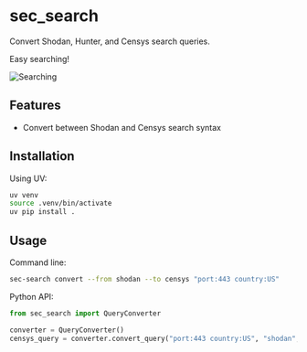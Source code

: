 # sec_search
Convert Shodan, Hunter, and Censys search queries.

Easy searching!

![Searching](https://c.tenor.com/1mOSY9SvIQYAAAAd/tenor.gif)

## Features

- Convert between Shodan and Censys search syntax

## Installation

Using UV:

```bash
uv venv
source .venv/bin/activate
uv pip install .
```

## Usage

Command line:
```bash
sec-search convert --from shodan --to censys "port:443 country:US"
```

Python API:
```python
from sec_search import QueryConverter

converter = QueryConverter()
censys_query = converter.convert_query("port:443 country:US", "shodan", "censys")
```
